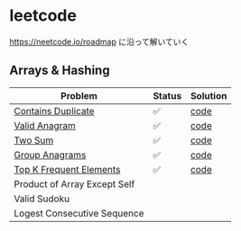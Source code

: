 # leetcode

https://neetcode.io/roadmap に沿って解いていく

## Arrays & Hashing
| Problem                                                                             | Status | Solution                                     |
|-------------------------------------------------------------------------------------|--|----------------------------------------------|
| [Contains Duplicate](https://leetcode.com/problems/contains-duplicate/description/) | ✅ | [code](217-ContainsDuplicate/solution.py)    |
| [Valid Anagram](https://leetcode.com/problems/valid-anagram/description/)           | ✅ | [code](242-ValidAnagram/solution.py)         |
| [Two Sum](https://leetcode.com/problems/two-sum/)                                   | ✅ | [code](1-TwoSum/solution.py)                 |
| [Group Anagrams](https://leetcode.com/problems/group-anagrams/description/)         | ✅ | [code](49-GroupAnagrams/solution.py)         |
| [Top K Frequent Elements](https://leetcode.com/problems/top-k-frequent-elements/description/) | ✅ | [code](347-TopKFrequentElements/solution.py) |
| Product of Array Except Self                                                        |  |                                              |
| Valid Sudoku                                                                        |  |                                              |
| Logest Consecutive Sequence                                                         |  |                                              |
